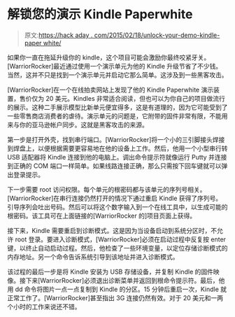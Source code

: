 # 解锁您的演示 Kindle Paperwhite

> 原文:[https://hack aday . com/2015/02/18/unlock-your-demo-kindle-paper white/](https://hackaday.com/2015/02/18/unlock-your-demo-kindle-paperwhite/)

如果你一直在拖延升级你的 kindle，这个项目可能会激励你最终咬紧牙关。[WarriorRocker]最近通过使用一个演示单元为他的 Kindle 升级节省了不少钱。当然，这并不只是找到一个演示单元并启动它那么简单。这涉及到一些黑客攻击。

[WarriorRocker]在一个在线拍卖网站上发现了他的 Kindle Paperwhite 演示装置，售价仅为 20 美元。Kindles 非常适合阅读，但也可以为你自己的项目做流行的展示。这种二手展示模型比新单元便宜得多，这是有道理的，因为它可能受到了一些零售商店消费者的虐待。演示单元的问题是，它附带的固件非常有限，不能用来与你的亚马逊帐户同步。这就是黑客攻击的来源。

第一步是打开外壳，找到串行端口。[WarriorRocker]将一个小的三引脚接头焊接到焊盘上，以便根据需要更容易地在他的设备上工作。然后，他用一个小型串行转 USB 适配器将 Kindle 连接到他的电脑上。调出命令提示符就像运行 Putty 并连接到正确的 COM 端口一样简单。如果线路连接正确，那么只需按下回车键就可以弹出登录提示。

下一步需要 root 访问权限。每个单元的根密码都与该单元的序列号相关。[WarriorRocker]在串行连接仍然打开的情况下通过重启 Kindle 获得了序列号。引导序列会吐出号码。然后可以将这个数字输入到一个在线工具中，以生成可能的根密码。该工具可在上面链接的[WarriorRocker 的]项目页面上获得。

接下来，Kindle 需要重启到诊断模式。这是因为当设备启动到系统分区时，不允许 root 登录。要进入诊断模式，[WarriorRocker]必须在启动过程中反复按 enter 键，以终止自动启动过程。然后，他检查了一些环境变量，以定位存储诊断模式的内存地址。另一个命令告诉系统引导到该地址并进入诊断模式。

该过程的最后一步是将 Kindle 安装为 USB 存储设备，并复制 Kindle 的固件映像。接下来[WarriorRocker]必须退出诊断菜单并返回到根命令提示符。最后，他用 dd 命令将图片一点一点复制到 Kindle 的分区。15 分钟后重启一次，Kindle 就正常工作了。[WarriorRocker]甚至指出 3G 连接仍然有效。对于 20 美元和一两个小时的工作来说还不错。